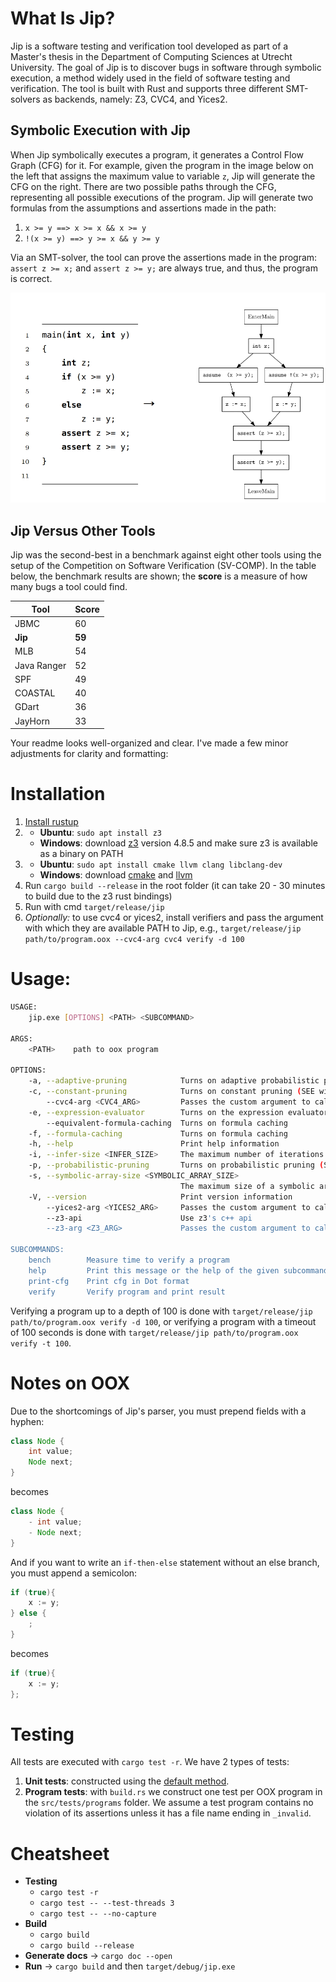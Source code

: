 # What Is Jip?
Jip is a software testing and verification tool developed as part of a Master's thesis in the Department of Computing Sciences at Utrecht University. The goal of Jip is to discover bugs in software through symbolic execution, a method widely used in the field of software testing and verification. The tool is built with Rust and supports three different SMT-solvers as backends, namely: Z3, CVC4, and Yices2.

## Symbolic Execution with Jip
When Jip symbolically executes a program, it generates a Control Flow Graph (CFG) for it. For example, given the program in the image below on the left that assigns the maximum value to variable `z`, Jip will generate the CFG on the right. There are two possible paths through the CFG, representing all possible executions of the program. Jip will generate two formulas from the assumptions and assertions made in the path:
1. `x >= y ==> x >= x && x >= y`
2. `!(x >= y) ==> y >= x && y >= y`

Via an SMT-solver, the tool can prove the assertions made in the program: `assert z >= x;` and `assert z >= y;` are always true, and thus, the program is correct.

![Program Transformation](images/programTransform.jpg)

## Jip Versus Other Tools
Jip was the second-best in a benchmark against eight other tools using the setup of the Competition on Software Verification (SV-COMP). In the table below, the benchmark results are shown; the **score** is a measure of how many bugs a tool could find.
    
| Tool        | Score |
|-------------|-------|
| JBMC        | 60    |
| **Jip**     | **59**|
| MLB         | 54    |
| Java Ranger | 52    |
| SPF         | 49    |
| COASTAL     | 40    |
| GDart       | 36    |
| JayHorn     | 33    |

Your readme looks well-organized and clear. I've made a few minor adjustments for clarity and formatting:

# Installation

1. [Install rustup](https://www.rust-lang.org/tools/install)
2. 
   - **Ubuntu**: `sudo apt install z3`
   - **Windows**: download [z3](https://github.com/Z3Prover/z3/releases) version 4.8.5 and make sure z3 is available as a binary on PATH
3.
   - **Ubuntu**: `sudo apt install cmake llvm clang libclang-dev`
   - **Windows**: download [cmake](https://cmake.org/download/) and [llvm](https://llvm.org/builds/)
4. Run `cargo build --release` in the root folder (it can take 20 - 30 minutes to build due to the z3 rust bindings)
5. Run with cmd `target/release/jip`
6. _Optionally:_ to use cvc4 or yices2, install verifiers and pass the argument with which they are available PATH to Jip, e.g., `target/release/jip path/to/program.oox --cvc4-arg cvc4 verify -d 100`



# Usage:

```bash
USAGE:
    jip.exe [OPTIONS] <PATH> <SUBCOMMAND>

ARGS:
    <PATH>    path to oox program

OPTIONS:
    -a, --adaptive-pruning            Turns on adaptive probabilistic pruning (prune probability will increase with successful prunes and vice versa)
    -c, --constant-pruning            Turns on constant pruning (SEE will try to prune all paths)
        --cvc4-arg <CVC4_ARG>         Passes the custom argument to call cvc4
    -e, --expression-evaluator        Turns on the expression evaluator
        --equivalent-formula-caching  Turns on formula caching
    -f, --formula-caching             Turns on formula caching
    -h, --help                        Print help information
    -i, --infer-size <INFER_SIZE>     The maximum number of iterations that the interval inference algorithm performs [default: 0]
    -p, --probabilistic-pruning       Turns on probabilistic pruning (SEE will try to prune 25% of all paths)
    -s, --symbolic-array-size <SYMBOLIC_ARRAY_SIZE>
                                      The maximum size of a symbolic array, if none is set the size is symbolic
    -V, --version                     Print version information
        --yices2-arg <YICES2_ARG>     Passes the custom argument to call yices2
        --z3-api                      Use z3's c++ api
        --z3-arg <Z3_ARG>             Passes the custom argument to call z3

SUBCOMMANDS:
    bench        Measure time to verify a program
    help         Print this message or the help of the given subcommand(s)
    print-cfg    Print cfg in Dot format
    verify       Verify program and print result
```

Verifying a program up to a depth of 100 is done with `target/release/jip path/to/program.oox verify -d 100`, or verifying a program with a timeout of 100 seconds is done with `target/release/jip path/to/program.oox verify -t 100`.



# Notes on OOX
Due to the shortcomings of Jip's parser, you must prepend fields with a hyphen:

```java
class Node {
    int value;
    Node next;
}
```
becomes
```java
class Node {
    - int value;
    - Node next;
}
```

And if you want to write an `if-then-else` statement without an else branch, you must append a semicolon:

```java
if (true){
    x := y;
} else {
    ;
}
```
becomes
```java
if (true){
    x := y;
};
```


# Testing
All tests are executed with `cargo test -r`. We have 2 types of tests:

1. **Unit tests**: constructed using the [default method](https://doc.rust-lang.org/rust-by-example/testing/unit_testing.html).
2. **Program tests**: with `build.rs` we construct one test per OOX program in the `src/tests/programs` folder. We assume a test program contains no violation of its assertions unless it has a file name ending in `_invalid`.



# Cheatsheet

- **Testing** 
   - `cargo test -r` 
   - `cargo test -- --test-threads 3`   
   - `cargo test -- --no-capture`   
- **Build** 
   - `cargo build`
   - `cargo build --release`
- **Generate docs** -> `cargo doc --open`
- **Run** -> `cargo build` and then `target/debug/jip.exe`

